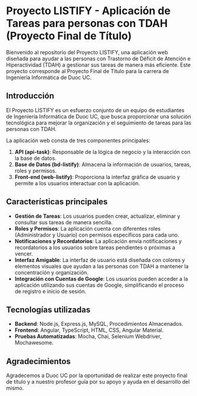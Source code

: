# Proyecto LISTIFY - Aplicación de Tareas para personas con TDAH (Proyecto Final de Título)

Bienvenido al repositorio del Proyecto LISTIFY, una aplicación web diseñada para ayudar a las personas con Trastorno de Déficit de Atención e Hiperactividad (TDAH) a gestionar sus tareas de manera más eficiente. Este proyecto corresponde al Proyecto Final de Título para la carrera de Ingeniería Informática de Duoc UC.

## Introducción

El Proyecto LISTIFY es un esfuerzo conjunto de un equipo de estudiantes de Ingeniería Informática de Duoc UC, que busca proporcionar una solución tecnológica para mejorar la organización y el seguimiento de tareas para las personas con TDAH.

La aplicación web consta de tres componentes principales:

1. **API (api-task)**: Responsable de la lógica de negocio y la interacción con la base de datos.
2. **Base de Datos (bd-listify)**: Almacena la información de usuarios, tareas, roles y permisos.
3. **Front-end (web-listify)**: Proporciona la interfaz gráfica de usuario y permite a los usuarios interactuar con la aplicación.

## Características principales

- **Gestión de Tareas**: Los usuarios pueden crear, actualizar, eliminar y consultar sus tareas de manera sencilla.
- **Roles y Permisos**: La aplicación cuenta con diferentes roles (Administrador y Usuario) con permisos específicos para cada uno.
- **Notificaciones y Recordatorios**: La aplicación envía notificaciones y recordatorios a los usuarios sobre tareas pendientes o próximas a vencer.
- **Interfaz Amigable**: La interfaz de usuario está diseñada con colores y elementos visuales que ayudan a las personas con TDAH a mantener la concentración y organización.
- **Integración con Cuentas de Google**: Los usuarios pueden acceder a la aplicación utilizando sus cuentas de Google, simplificando el proceso de registro e inicio de sesión.

## Tecnologías utilizadas

- **Backend**: Node.js, Express.js, MySQL, Procedimientos Almacenados.
- **Frontend**: Angular, TypeScript, HTML, CSS, Angular Material.
- **Pruebas Automatizadas**: Mocha, Chai, Selenium Webdriver, Mochawesome.

## Agradecimientos

Agradecemos a Duoc UC por la oportunidad de realizar este proyecto final de título y a nuestro profesor guía por su apoyo y ayuda en el desarrollo del mismo.
